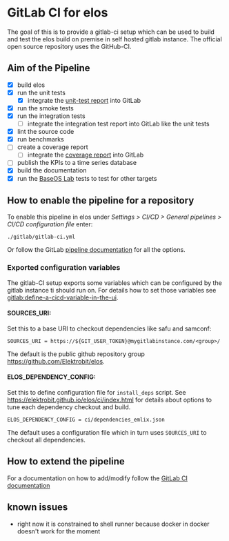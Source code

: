 # GitLab CI for elos

The goal of this is to provide a gitlab-ci setup which can be used to build and
test the elos build on premise in self hosted gitlab instance.
The official open source repository uses the GitHub-CI.

## Aim of the Pipeline

- [x] build elos
- [x] run the unit tests
	- [x] integrate the [unit-test report](https://docs.gitlab.com/ee/ci/yaml/artifacts_reports.html#artifactsreportsjunit) into GitLab
- [x] run the smoke tests
- [x] run the integration tests
	- [ ] integrate the integration test report into GitLab like the unit tests
- [x] lint the source code
- [x] run benchmarks
- [ ] create a coverage report
	- [ ] integrate the [coverage report](https://docs.gitlab.com/ee/ci/yaml/artifacts_reports.html#artifactsreportscoverage_report) into GitLab
- [ ] publish the KPIs to a time series database
- [x] build the documentation
- [x] run the [BaseOS Lab](https://gitlabintern.emlix.com/elektrobit/base-os/eb-baseos-lab) tests to test for other targets

## How to enable the pipeline for a repository

To enable this pipeline in elos under *Settings > CI/CD > General pipelines > CI/CD configuration file* enter:

```
./gitlab/gitlab-ci.yml
```

Or follow the GitLab [pipeline documentation](https://docs.gitlab.com/ee/ci/pipelines/settings.html#specify-a-custom-cicd-configuration-file) for all the options.

### Exported configuration variables

The gitlab-CI setup exports some variables which can be configured by the
gitlab instance ti should run on. For details how to set those variables see
[gitlab:define-a-cicd-variable-in-the-ui](https://docs.gitlab.com/ee/ci/variables/#define-a-cicd-variable-in-the-ui).

#### SOURCES_URI:

Set this to a base URI to checkout dependencies like safu and samconf:

```
SOURCES_URI = https://${GIT_USER_TOKEN}@mygitlabinstance.com/<group>/
```

The default is the public github repository group https://github.com/Elektrobit/elos.

#### ELOS_DEPENDENCY_CONFIG:

Set this to define configuration file for `install_deps` script. See
https://elektrobit.github.io/elos/ci/index.html for details about options to
tune each dependency checkout and build.

```
ELOS_DEPENDENCY_CONFIG = ci/dependencies_emlix.json
```

The default uses a configuration file which in turn uses `SOURCES_URI` to
checkout all dependencies.

## How to extend the pipeline

For a documentation on how to add/modify follow the [GitLab CI documentation](https://docs.gitlab.com/ee/ci/)

## known issues

- right now it is constrained to shell runner because docker in docker doesn't work for the moment
